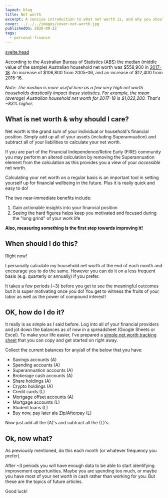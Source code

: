 ```yaml
---
layout: blog
title: Net worth
excerpt: A concise introduction to what net worth is, and why you should care
cover: ../../../images/cover-net-worth.jpg
publishedOn: 2020-09-22
tags:
  - personal-finance
---
```


<svelte:head>

  <title>Net worth · stibbard.io</title>
  <meta name="og:title" content="Net worth · stibbard.io" />
  <meta property="og:url" content="https://www.stibbard.io/blog/net-worth" />
  <meta name="og:description" content="A concise introduction to what net worth is, and why you should care" />
  <meta name="description" content="A concise introduction to what net worth is, and why you should care" />
  <meta property="twitter:title" content="Net worth · stibbard.io" />
  <meta property="twitter:url" content="https://www.stibbard.io/blog/net-worth" />
  <meta name="twitter:description" content="A concise introduction to what net worth is, and why you should care" />
</svelte:head>

According to the Australian Bureau of Statistics (ABS) the median (middle value of the sample) Australian household net worth was $558,900 in [2017-18](https://www.abs.gov.au/ausstats/abs@.nsf/mf/6523.0). An increase of $106,800 from 2005-06, and an increase of $12,400 from 2015-16.

_Note: The median is more useful here as a few very high net worth households drastically impact these statistics. For example, the mean (average) Australian household net worth for 2017-18 is $1,022,200. That's ~83% higher._

## What is net worth & why should I care?

Net worth is the grand sum of your individual or household's financial position. Simply add up all of your assets (including Superannuation) and subtract all of your liabilities to calculate your net worth.

If you are part of the Financial Independence/Retire Early (FIRE) community you may perform an altered calculation by removing the Superannuation element from the calculation as this provides you a view of your _accessible_ net worth.

Calculating your net worth on a regular basis is an important tool in setting yourself up for financial wellbeing in the future. Plus it is really quick and easy to do!

The two near-immediate benefits include:

1. Gain actionable insights into your financial position
2. Seeing the hard figures helps keep you motivated and focused during the "long grind" of your work life

**Also, measuring something is the first step towards improving it!**

## When should I do this?

Right now!

I personally calculate my household net worth at the end of each month and encourage you to do the same. However you can do it on a less frequent basis (e.g. quarterly or annually) if you prefer.

It takes a few periods (~3) before you get to see the meaningful outcomes but it is super motivating once you do! You get to witness the fruits of your labor as well as the power of compound interest!

## OK, how do I do it?

It really is as simple as I said before. Log into all of your financial providers and jot down the balances as of now in a spreadsheet (Google Sheets or Excel). To make your life easier, I've prepared a [simple net worth tracking sheet](https://docs.google.com/spreadsheets/d/1hODEHC1EEamDWVKqQUOskQW8od5_tzMS_Tw3RaggIxY/edit?usp=sharing) that you can copy and get started on right away.

Collect the current balances for any/all of the below that you have:

- Savings accounts (A)
- Spending accounts (A)
- Superannuation accounts (A)
- Brokerage cash accounts (A)
- Share holdings (A)
- Crypto holdings (A)
- Credit cards (L)
- Mortgage offset accounts (A)
- Mortgage accounts (L)
- Student loans (L)
- Buy now, pay later ala Zip/Afterpay (L)

Now just add all the (A)'s and subtract all the (L)'s.

## Ok, now what?

As previously mentioned, do this each month (or whatever frequency you prefer).

After ~3 periods you will have enough data to be able to start identifying improvement opportunities. Maybe you are spending too much, or maybe you have most of your net worth in cash rather than working for you. But these are the topics of future articles.

Good luck!
